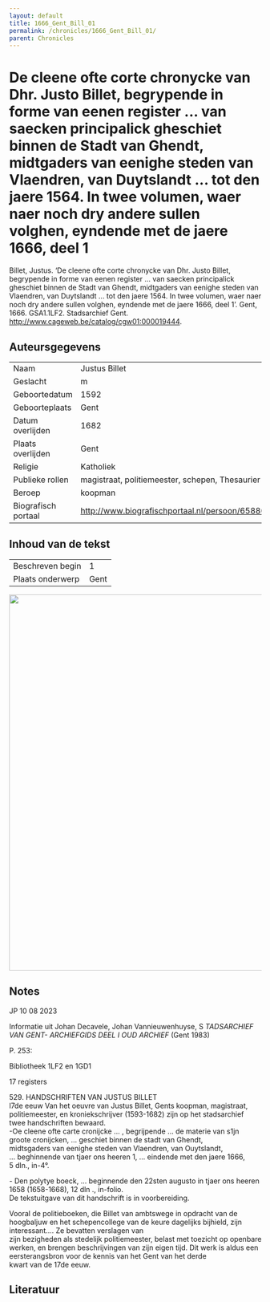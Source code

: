 ```yaml
---
layout: default
title: 1666_Gent_Bill_01
permalink: /chronicles/1666_Gent_Bill_01/
parent: Chronicles
--- 
```



# De cleene ofte corte chronycke van Dhr. Justo Billet, begrypende in forme van eenen register ... van saecken principalick gheschiet binnen de Stadt van Ghendt, midtgaders van eenighe steden van Vlaendren, van Duytslandt ... tot den jaere 1564. In twee volumen, waer naer noch dry andere sullen volghen, eyndende met de jaere 1666, deel 1 

Billet, Justus. ‘De cleene ofte corte chronycke van Dhr. Justo Billet, begrypende in forme van eenen register ... van saecken principalick gheschiet binnen de Stadt van Ghendt, midtgaders van eenighe steden van Vlaendren, van Duytslandt ... tot den jaere 1564. In twee volumen, waer naer noch dry andere sullen volghen, eyndende met de jaere 1666, deel 1’. Gent, 1666. GSA1.1LF2. Stadsarchief Gent. http://www.cageweb.be/catalog/cgw01:000019444. 

## Auteursgegevens 

| | | 
| --------------- | --------------- | 
| Naam | Justus Billet | 
| Geslacht | m | 
| Geboortedatum | 1592 | 
| Geboorteplaats | Gent | 
| Datum overlijden | 1682 | 
| Plaats overlijden | Gent | 
| Religie | Katholiek | 
| Publieke rollen | magistraat, politiemeester, schepen, Thesaurier | 
| Beroep | koopman | 
| Biografisch portaal | http://www.biografischportaal.nl/persoon/65880947 | 

## Inhoud van de tekst 

| | | 
| --------------- | --------------- | 
| Beschreven begin | 1 | 
| Plaats onderwerp | Gent | 

[<img src="..\..\barplots_chronicles\1666_Gent_Bill_01.jpg" width="750"/>](..\..\barplots_chronicles\1666_Gent_Bill_01.jpg) 

## Notes 

JP 10 08 2023

Informatie uit Johan Decavele, Johan Vannieuwenhuyse, S _TADSARCHIEF VAN GENT-
ARCHIEFGIDS DEEL I OUD ARCHIEF_ (Gent 1983)

P. 253:

Bibliotheek 1LF2 en 1GD1

17 registers

529\. HANDSCHRIFTEN VAN JUSTUS BILLET  
l7de eeuw Van het oeuvre van Justus Billet, Gents koopman, magistraat,  
politiemeester, en kroniekschrijver (1593-1682) zijn op het stadsarchief twee
handschriften bewaard.  
-Oe cleene ofte carte cronijcke ... , begrijpende ... de materie van s1jn  
groote cronijcken, ... geschiet binnen de stadt van Ghendt,  
midtsgaders van eenighe steden van Vlaendren, van Ouytslandt,  
... beghinnende van tjaer ons heeren 1, ... eindende met den jaere 1666,  
5 dln., in-4°.



\- Den polytye boeck, ... beginnende den 22sten augusto in tjaer ons heeren
1658 (1658-1668), 12 dln ., in-folio.  
De tekstuitgave van dit handschrift is in voorbereiding.

  
Vooral de politieboeken, die Billet van ambtswege in opdracht van de
hoogbaljuw en het schepencollege van de keure dagelijks bijhield, zijn
interessant…. Ze bevatten verslagen van  
zijn bezigheden als stedelijk politiemeester, belast met toezicht op openbare
werken, en brengen beschrijvingen van zijn eigen tijd. Dit werk is aldus een
eersterangsbron voor de kennis van het Gent van het derde  
kwart van de 17de eeuw.



## Literatuur 

